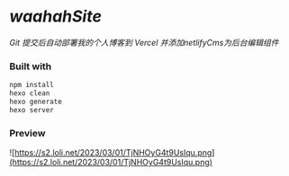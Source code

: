 # *waahahSite*
*Git 提交后自动部署我的个人博客到 Vercel 并添加netlifyCms为后台编辑组件*

### Built with
```cmd
npm install
hexo clean
hexo generate
hexo server
```

### Preview
![https://s2.loli.net/2023/03/01/TjNHOyG4t9UsIqu.png](https://s2.loli.net/2023/03/01/TjNHOyG4t9UsIqu.png)
